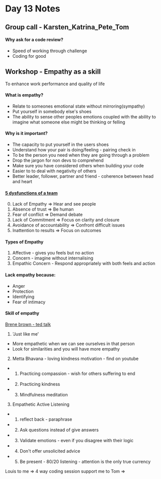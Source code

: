 # Day 13 Notes

## Group call - Karsten_Katrina_Pete_Tom
#### Why ask for a code review?
* Speed of working through challenge
* Coding for good

## Workshop - Empathy as a skill
To enhance work performance and quality of life
#### What is empathy?
* Relate to someones emotional state without mirroring(sympathy)
* Put yourself in somebody else's shoes
* The ability to sense other peoples emotions coupled with the ability to imagine what someone else might be thinking or felling


#### Why is it important?
* The capacity to put yourself in the users shoes
* Understand how your pair is doing/feeling - pairing check in
* To be the person you need when they are going through a problem
* Drop the jargon for non devs to comprehend
* Make sure you have considered others when building your code
* Easier to to deal with negativity of others
* Better leader, follower, partner and friend - coherence between head and heart

#### [5 dysfunctions of a team](https://www.youtube.com/watch?v=EQyLMvivW2s)
0. Lack of Empathy => Hear and see people
1. Absence of trust => Be human
2. Fear of conflict => Demand debate
3. Lack of Commitment => Focus on clarity and closure
4. Avoidance of accountability => Confront difficult issues
5. Inattention to results => Focus on outcomes

#### Types of Empathy
1. Affective - gives you feels but no action
2. Concern - imagine without internalising
3. Empathic Concern - Respond appropriately with both feels and action

#### Lack empathy because:
* Anger
* Protection
* Identifying
* Fear of intimacy

#### Skill of empathy
[Brene brown - ted talk](https://www.ted.com/talks/brene_brown_the_power_of_vulnerability?language=en)
1. 'Just like me'
* More empathetic when we can see ourselves in that person
* Look for similarities and you will have more empathy
2. Metta Bhavana - loving kindness motivation  - find on youtube
* 1. Practicing compassion - wish for others suffering to end
* 2. Practicing kindness
* 3. Mindfulness meditation
3. Empathetic Active Listening
* 1. reflect back - paraphrase
* 2. Ask questions instead of give answers
* 3. Validate emotions - even if you disagree  with their logic
* 4. Don't offer unsolicited advice
* 5. Be present - 80/20 listening - attention is the only true currency


Louis to me => 4 way coding session support
me to Tom =>
